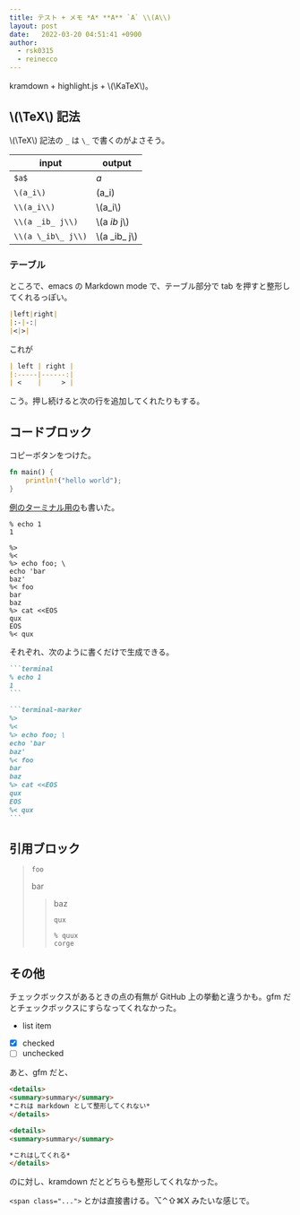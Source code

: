 ```yaml
---
title: テスト + メモ *A* **A** `A` \\(A\\)
layout: post
date:   2022-03-20 04:51:41 +0900
author: 
  - rsk0315
  - reinecco
---
```


kramdown + highlight.js + \\(\\KaTeX\\)。

## \\(\\TeX\\) 記法

\\(\\TeX\\) 記法の `_` は `\_` で書くのがよさそう。

| input              | output           |
|--------------------|------------------|
| `$a$`              | $a$              |
| `\(a_i\)`          | \(a_i\)          |
| `\\(a_i\\)`        | \\(a_i\\)        |
| `\\(a _ib_ j\\)`   | \\(a _ib_ j\\)   |
| `\\(a \_ib\_ j\\)` | \\(a \_ib\_ j\\) |

### テーブル

ところで、emacs の Markdown mode で、テーブル部分で tab を押すと整形してくれるっぽい。

```markdown
|left|right|
|:-|-:|
|<|>|
```

これが

```markdown
| left | right |
|:-----|------:|
| <    |     > |
```

こう。押し続けると次の行を追加してくれたりもする。

## コードブロック

コピーボタンをつけた。

```rust
fn main() {
    println!("hello world");
}
```

[例のターミナル用の](https://zenn.dev/rsk0315/articles/2221298693dcb1)も書いた。

```terminal
% echo 1
1
```

```terminal-marker
%> 
%< 
%> echo foo; \
echo 'bar
baz'
%< foo
bar
baz
%> cat <<EOS
qux
EOS
%< qux
```

それぞれ、次のように書くだけで生成できる。

````markdown
```terminal
% echo 1
1
```
````

````markdown
```terminal-marker
%> 
%< 
%> echo foo; \
echo 'bar
baz'
%< foo
bar
baz
%> cat <<EOS
qux
EOS
%< qux
```
````

## 引用ブロック

> ```
> foo
> ```
> bar
> > baz
> > ``` 
> > qux
> > ```
> > ```terminal
> > % quux
> > corge
> > ```

## その他

チェックボックスがあるときの点の有無が GitHub 上の挙動と違うかも。gfm だとチェックボックスにすらなってくれなかった。

- list item
- [x] checked
- [ ] unchecked

あと、gfm だと、

```markdown
<details>
<summary>summary</summary>
*これは markdown として整形してくれない*
</details>
```

```markdown
<details>
<summary>summary</summary>

*これはしてくれる*
</details>
```
のに対し、kramdown だとどちらも整形してくれなかった。

`<span class="...">` とかは直接書ける。<span class="key">⌥⌃⇧⌘X</span> みたいな感じで。
